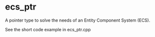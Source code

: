 # ecs_ptr
A pointer type to solve the needs  of an Entity Component System (ECS).

See the short code example in ecs_ptr.cpp
